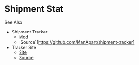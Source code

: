 # Shipment Stat

See Also
- Shipment Tracker 
  - [Mod](https://www.nexusmods.com/stardewvalley/mods/321) 
  - [Source][https://github.com/ManApart/shipment-tracker]
- Tracker Site 
  - [Site](https://manapart.github.io/stardew-bin-tracker-site/) 
  - [Source](https://github.com/ManApart/stardew-bin-tracker-site)
